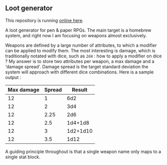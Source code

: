 ## Loot generator

This repository is running [online here](http://tools.richeli.eu/loot).

A loot generator for pen & paper RPGs. The main target is a homebrew system, and right now I am focusing on weapons almost exclusively.

Weapons are defined by a large number of attributes, to which a modifier can be applied to modify them. The most interesting is damage, which is traditionally notated with dice, such as `2d4` : how to apply a modifier on dice ? My answer is to store two attributes per weapon, a max damage and a 'damage spread'. Damage spread is the target standard deviation the system will approach with different dice combinations. Here is a sample output :

| Max damage | Spread | Result |
|------------|--------|--------|
|     12     |   1    |   6d2  |
|     12     |   2    |   3d4  |
|     12     |   2.25 |   2d6  |
|     12     |   2.5  |1d4+1d8 |
|     12     |   3    |1d2+1d10|
|     12     |   3.5  |  1d12  |


A guiding principle throughout is that a single weapon name only maps to a single stat block.
